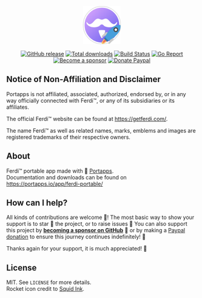 <p align="center"><a href="https://portapps.io/app/ferdi-portable/" target="_blank"><img width="100" src="https://github.com/portapps/ferdi-portable/blob/master/res/papp.png"></a></p>

<p align="center">
  <a href="https://portapps.io/app/ferdi-portable/#download"><img src="https://img.shields.io/github/release/portapps/ferdi-portable.svg?style=flat-square" alt="GitHub release"></a>
  <a href="https://portapps.io/app/ferdi-portable/#download"><img src="https://img.shields.io/github/downloads/portapps/ferdi-portable/total.svg?style=flat-square" alt="Total downloads"></a>
  <a href="https://github.com/portapps/ferdi-portable/actions?workflow=build"><img src="https://img.shields.io/github/workflow/status/portapps/ferdi-portable/build?label=build&logo=github&style=flat-square" alt="Build Status"></a>
  <a href="https://goreportcard.com/report/github.com/portapps/ferdi-portable"><img src="https://goreportcard.com/badge/github.com/portapps/ferdi-portable?style=flat-square" alt="Go Report"></a>
  <br /><a href="https://github.com/sponsors/crazy-max"><img src="https://img.shields.io/badge/sponsor-crazy--max-181717.svg?logo=github&style=flat-square" alt="Become a sponsor"></a>
  <a href="https://www.paypal.me/crazyws"><img src="https://img.shields.io/badge/donate-paypal-00457c.svg?logo=paypal&style=flat-square" alt="Donate Paypal"></a>
</p>

## Notice of Non-Affiliation and Disclaimer

Portapps is not affiliated, associated, authorized, endorsed by, or in any way officially connected with Ferdi™, or any of its subsidiaries or its affiliates.

The official Ferdi™ website can be found at https://getferdi.com/.

The name Ferdi™ as well as related names, marks, emblems and images are registered trademarks of their respective owners.

## About

Ferdi™ portable app made with 🚀 [Portapps](https://portapps.io).<br />
Documentation and downloads can be found on https://portapps.io/app/ferdi-portable/

## How can I help?

All kinds of contributions are welcome :raised_hands:! The most basic way to show your support is to star :star2: the project, or to raise issues :speech_balloon: You can also support this project by [**becoming a sponsor on GitHub**](https://github.com/sponsors/crazy-max) :clap: or by making a [Paypal donation](https://www.paypal.me/crazyws) to ensure this journey continues indefinitely! :rocket:

Thanks again for your support, it is much appreciated! :pray:

## License

MIT. See `LICENSE` for more details.<br />
Rocket icon credit to [Squid Ink](http://thesquid.ink).
